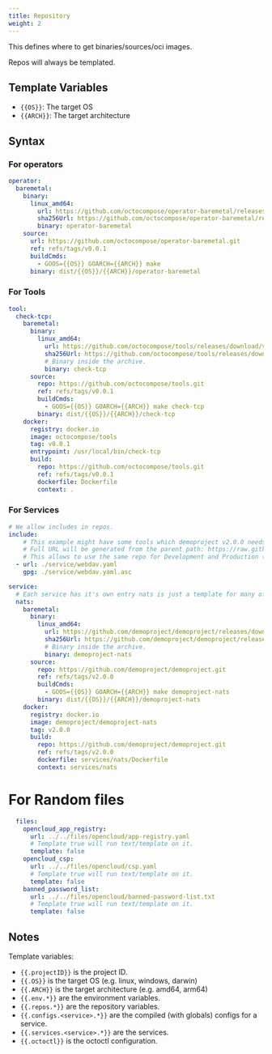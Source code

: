 ```yaml
---
title: Repository
weight: 2
---
```


This defines where to get binaries/sources/oci images.

Repos will always be templated.

## Template Variables

- `{{OS}}`: The target OS
- `{{ARCH}}`: The target architecture

## Syntax

### For operators

```yaml
operator:
  baremetal:
    binary:
      linux_amd64:
        url: https://github.com/octocompose/operator-baremetal/releases/download/v0.0.1/operator-baremetal-linux-amd64
        sha256Url: https://github.com/octocompose/operator-baremetal/releases/download/v0.0.1/operator-baremetal-linux-amd64.sha256
        binary: operator-baremetal
    source:
      url: https://github.com/octocompose/operator-baremetal.git
      ref: refs/tags/v0.0.1
      buildCmds:
        - GOOS={{OS}} GOARCH={{ARCH}} make
      binary: dist/{{OS}}/{{ARCH}}/operator-baremetal
```

### For Tools

```yaml
tool:
  check-tcp:
    baremetal:
      binary:
        linux_amd64:
          url: https://github.com/octocompose/tools/releases/download/v0.0.1/tools-linux-amd64
          sha256Url: https://github.com/octocompose/tools/releases/download/v0.0.1/tools-linux-amd64.sha256
          # Binary inside the archive.
          binary: check-tcp
      source:
        repo: https://github.com/octocompose/tools.git
        ref: refs/tags/v0.0.1
        buildCmds:
          - GOOS={{OS}} GOARCH={{ARCH}} make check-tcp
        binary: dist/{{OS}}/{{ARCH}}/check-tcp
    docker:
      registry: docker.io
      image: octocompose/tools
      tag: v0.0.1
      entrypoint: /usr/local/bin/check-tcp
      build:
        repo: https://github.com/octocompose/tools.git
        ref: refs/tags/v0.0.1
        dockerfile: Dockerfile
        context: .
```

### For Services

```yaml
# We allow includes in repos.
include:
    # This example might have some tools which demoproject v2.0.0 needs.
    # Full URL will be generated from the parent path: https://raw.githubusercontent.com/demoproject/octocompose-chart/refs/tags/v2.0.0/repos/
    # This allows to use the same repo for Development and Production (file:// vs. https://)
  - url: ./service/webdav.yaml
    gpg: ./service/webdav.yaml.asc

service:
  # Each service has it's own entry nats is just a template for many of them.
  nats:
    baremetal:
      binary:
        linux_amd64:
          url: https://github.com/demoproject/demoproject/releases/download/v2.0.0/demoproject-nats-2.0.0-linux-amd64
          sha256Url: https://github.com/demoproject/demoproject/releases/download/v2.0.0/demoproject-nats-2.0.0-linux-amd64.sha256
          # Binary inside the archive.
          binary: demoproject-nats
      source:
        repo: https://github.com/demoproject/demoproject.git
        ref: refs/tags/v2.0.0
        buildCmds:
          - GOOS={{OS}} GOARCH={{ARCH}} make demoproject-nats
        binary: dist/{{OS}}/{{ARCH}}/demoproject-nats
    docker:
      registry: docker.io
      image: demoproject/demoproject-nats
      tag: v2.0.0
      build:
        repo: https://github.com/demoproject/demoproject.git
        ref: refs/tags/v2.0.0
        dockerfile: services/nats/Dockerfile
        context: services/nats
```

# For Random files

```yaml
  files:
    opencloud_app_registry:
      url: ../../files/opencloud/app-registry.yaml
      # Template true will run text/template on it.
      template: false
    opencloud_csp:
      url: ../../files/opencloud/csp.yaml
      # Template true will run text/template on it.
      template: false
    banned_password_list:
      url: ../../files/opencloud/banned-password-list.txt
      # Template true will run text/template on it.
      template: false
```

## Notes

Template variables:

- `{{.projectID}}` is the project ID.
- `{{.OS}}` is the target OS (e.g. linux, windows, darwin)
- `{{.ARCH}}` is the target architecture (e.g. amd64, arm64)
- `{{.env.*}}` are the environment variables.
- `{{.repos.*}}` are the repository variables.
- `{{.configs.<service>.*}}` are the compiled (with globals) configs for a service.
- `{{.services.<service>.*}}` are the services.
- `{{.octoctl}}` is the octoctl configuration.